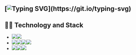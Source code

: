 ## [![Typing SVG](https://readme-typing-svg.demolab.com/?lines=Welcome+to+Solid9966+GitHube!!)](https://git.io/typing-svg)

## 👨‍💻 Technology and Stack
- <img src="https://img.shields.io/badge/Framework-%23121011?style=for-the-badge"><img src="https://img.shields.io/badge/Flutter-%2302569B.svg?style=for-the-badge&logo=Flutter&logoColor=white">
- <img src="https://img.shields.io/badge/Language-%23121011?style=for-the-badge"><img src="https://img.shields.io/badge/python-3670A0?style=for-the-badge&logo=python&logoColor=ffdd54"><img src="https://img.shields.io/badge/dart-%230175C2.svg?style=for-the-badge&logo=dart&logoColor=white"><img src="https://img.shields.io/badge/java-%23ED8B00.svg?style=for-the-badge&logo=openjdk&logoColor=white">
- <img src="https://img.shields.io/badge/LM & DM-%23121011?style=for-the-badge"><img src="https://img.shields.io/badge/PyTorch-%23EE4C2C.svg?style=for-the-badge&logo=PyTorch&logoColor=white"><img src="https://img.shields.io/badge/pandas-%23150458.svg?style=for-the-badge&logo=pandas&logoColor=white">

<!--
**Solid9966/Solid9966** is a ✨ _special_ ✨ repository because its `README.md` (this file) appears on your GitHub profile.
Here are some ideas to get you started:

- 🔭 I’m currently working on ...
- 🌱 I’m currently learning ...
- 👯 I’m looking to collaborate on ...
- 🤔 I’m looking for help with ...
- 💬 Ask me about ...
- 📫 How to reach me: ...
- 😄 Pronouns: ...
- ⚡ Fun fact: ...
-->
